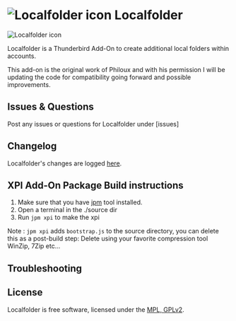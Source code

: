 # ![Localfolder icon](https://github.com/cleidigh/Localfolder-TB/source/chrome/skin/classic/localfolder-32x32.png "Localfolder") Localfolder

![Localfolder icon](https://github.com/cleidigh/Localfolder-TB/source/chrome/skin/classic/localfolder-32x32.png "Localfolder")


Localfolder is a Thunderbird Add-On to create additional local folders within accounts.

This add-on is the original work of Philoux and with his permission I will be updating
the code for compatibility going forward and possible improvements.

## Issues & Questions
Post any issues or questions for Localfolder under [issues]

## Changelog
Localfolder's changes are logged [here](https://github.com/cleidigh/CHANGELOG.md).

## XPI Add-On Package Build instructions

1. Make sure that you have [jpm](https://developer.mozilla.org/en-US/Add-ons/SDK/Tools/jpm#Installation) tool installed.
2. Open a terminal in the ./source dir
3. Run ``jpm xpi`` to make the xpi

Note : ``jpm xpi`` adds ``bootstrap.js`` to the source directory, you can delete this as a post-build step: 
Delete using your favorite compression tool WinZip, 7Zip etc...

## Troubleshooting


## License

Localfolder is free software, licensed under the [MPL, GPLv2](https://github.com/cleidigh/Localfolder-TB/source/LICENSE).

